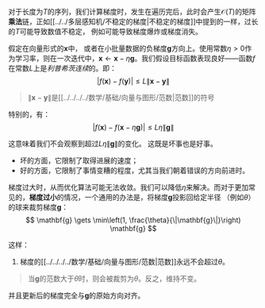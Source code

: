 对于长度为$T$的序列，我们计算梯度时，发生在遍历完后，此时会产生$\mathcal{O}(T)$的矩阵**乘法**链，正如[[../../多层感知机/不稳定的梯度|不稳定的梯度]]中提到的一样，过长的$T$可能导致数值不稳定， 例如可能导致梯度爆炸或梯度消失。

假定在向量形式的$\mathbf{x}$中， 或者在小批量数据的负梯度$\mathbf{g}$方向上。使用常数$\eta > 0$作为学习率，则在一次迭代中，$\mathbf{x} \gets \mathbf{x} - \eta \mathbf{g}$。我们假设目标函数表现良好——函数$f$在常数$L$上是*利普希茨连续*的。即：
$$
|f(\mathbf{x}) - f(\mathbf{y})| \leq L \|\mathbf{x} - \mathbf{y}\|
$$
> $\|\mathbf{x} - \mathbf{y}\|$是[[../../../../数学/基础/向量与图形/范数|范数]]的符号

特别的，有：
$$
|f(\mathbf{x}) - f(\mathbf{x} - \eta\mathbf{g})| \leq L \eta\|\mathbf{g}\|
$$

这意味着我们不会观察到超过$L \eta\|\mathbf{g}\|$的变化。 这既是坏事也是好事。 
- 坏的方面，它限制了取得进展的速度； 
- 好的方面，它限制了事情变糟的程度，尤其当我们朝着错误的方向前进时。

梯度过大时，从而优化算法可能无法收敛。我们可以降低$\eta$来解决。而对于更加常见的，**梯度过小**的情况，一个通用的办法是，将梯度$\mathbf{g}$投影回给定半径 （例如$\theta$）的球来裁剪梯度$\mathbf{g}$：
$$
\mathbf{g} \gets \min\left(1, \frac{\theta}{\|\mathbf{g}\|}\right) \mathbf{g}
$$

这样：
1. 梯度的[[../../../../数学/基础/向量与图形/范数|范数]]永远不会超过$\theta$。
> 当$\mathbf{g}$的范数大于$\theta$时，则会被裁剪为$\theta$。反之，维持不变。

并且更新后的梯度完全与$\mathbf{g}$的原始方向对齐。